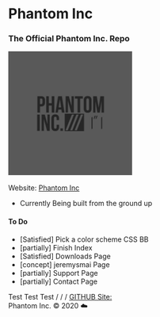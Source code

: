 # Phantom Inc
### The Official Phantom Inc. Repo
<img src="images/phantom_inc.JPG" width="250" height="250"></img>

Website: [Phantom Inc](https://www.phantominc.net)
* Currently Being built from the ground up

#### To Do
- [Satisfied] Pick a color scheme CSS BB
- [partially] Finish Index
- [Satisfied] Downloads Page
- [concept] jeremysmai Page
- [partially] Support Page
- [partially] Contact Page

Test Test Test
/    /    /
[GITHUB Site:](https://jeremysmai.github.io/phantominc)
</br>
Phantom Inc. &copy; 2020 :cloud:
